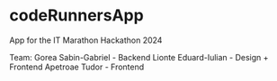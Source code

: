 # codeRunnersApp
App for the IT Marathon Hackathon 2024

Team:
Gorea Sabin-Gabriel - Backend
Lionte Eduard-Iulian - Design + Frontend
Apetroae Tudor -  Frontend
